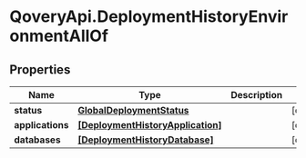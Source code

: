 # QoveryApi.DeploymentHistoryEnvironmentAllOf

## Properties

Name | Type | Description | Notes
------------ | ------------- | ------------- | -------------
**status** | [**GlobalDeploymentStatus**](GlobalDeploymentStatus.md) |  | [optional] 
**applications** | [**[DeploymentHistoryApplication]**](DeploymentHistoryApplication.md) |  | [optional] 
**databases** | [**[DeploymentHistoryDatabase]**](DeploymentHistoryDatabase.md) |  | [optional] 


